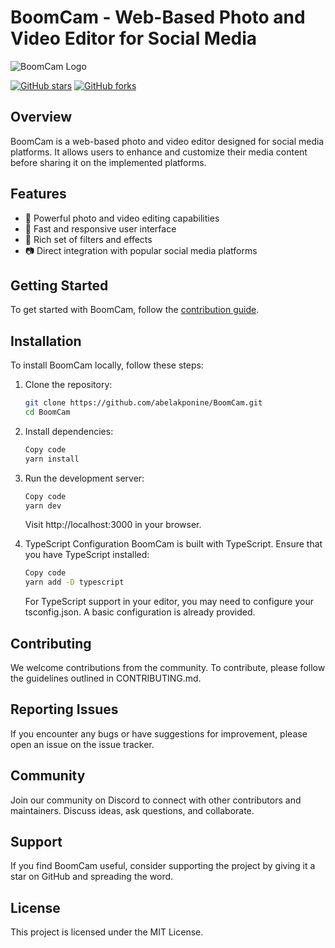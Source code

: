 # BoomCam - Web-Based Photo and Video Editor for Social Media

![BoomCam Logo](path/to/boomcam-logo.png)

[![GitHub stars](https://img.shields.io/github/stars/abelakponine/BoomCam?style=social)](https://github.com/abelakponine/BoomCam/stargazers)
[![GitHub forks](https://img.shields.io/github/forks/abelakponine/BoomCam?style=social)](https://github.com/abelakponine/BoomCam/network/members)

## Overview

BoomCam is a web-based photo and video editor designed for social media platforms. It allows users to enhance and customize their media content before sharing it on the implemented platforms.

## Features

- 🎨 Powerful photo and video editing capabilities
- 🚀 Fast and responsive user interface
- 🌈 Rich set of filters and effects
- 📷 Direct integration with popular social media platforms

## Getting Started

To get started with BoomCam, follow the [contribution guide](CONTRIBUTING.md).

## Installation

To install BoomCam locally, follow these steps:

1. Clone the repository:

   ```bash
   git clone https://github.com/abelakponine/BoomCam.git
   cd BoomCam
   ```
2. Install dependencies:

   ```bash
   Copy code
   yarn install
   ```
3. Run the development server:

   ```bash
   Copy code
   yarn dev
   ```
   Visit http://localhost:3000 in your browser.
   
4. TypeScript Configuration
   BoomCam is built with TypeScript. Ensure that you have TypeScript installed:
   
   ```bash
   Copy code
   yarn add -D typescript
   ```
   For TypeScript support in your editor, you may need to configure your tsconfig.json. A basic configuration is already provided.

## Contributing
We welcome contributions from the community. To contribute, please follow the guidelines outlined in CONTRIBUTING.md.

## Reporting Issues
If you encounter any bugs or have suggestions for improvement, please open an issue on the issue tracker.

## Community
Join our community on Discord to connect with other contributors and maintainers. Discuss ideas, ask questions, and collaborate.


## Support
If you find BoomCam useful, consider supporting the project by giving it a star on GitHub and spreading the word.


## License
This project is licensed under the MIT License.
